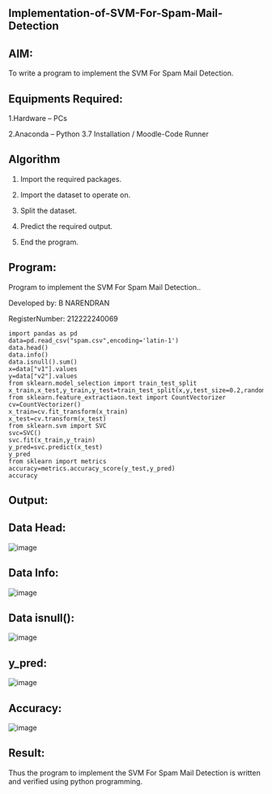 ## Implementation-of-SVM-For-Spam-Mail-Detection
## AIM:

To write a program to implement the SVM For Spam Mail Detection.

## Equipments Required:

1.Hardware – PCs

2.Anaconda – Python 3.7 Installation / Moodle-Code Runner

## Algorithm
1. Import the required packages.

2. Import the dataset to operate on.

3. Split the dataset.

4. Predict the required output.

5. End the program.

## Program:
Program to implement the SVM For Spam Mail Detection..

Developed by: B NARENDRAN

RegisterNumber: 212222240069

```
import pandas as pd
data=pd.read_csv("spam.csv",encoding='latin-1')
data.head()
data.info()
data.isnull().sum()
x=data["v1"].values
y=data["v2"].values
from sklearn.model_selection import train_test_split
x_train,x_test,y_train,y_test=train_test_split(x,y,test_size=0.2,random_state=0)
from sklearn.feature_extractiaon.text import CountVectorizer
cv=CountVectorizer()
x_train=cv.fit_transform(x_train)
x_test=cv.transform(x_test)
from sklearn.svm import SVC
svc=SVC()
svc.fit(x_train,y_train)
y_pred=svc.predict(x_test)
y_pred
from sklearn import metrics
accuracy=metrics.accuracy_score(y_test,y_pred)
accuracy
```

## Output:
## Data Head:
![image](https://github.com/naren2704/Implementation-of-SVM-For-Spam-Mail-Detection/assets/118706984/9bf86a7f-fc89-45fd-a8be-684c05162ed1)

## Data Info:
![image](https://github.com/naren2704/Implementation-of-SVM-For-Spam-Mail-Detection/assets/118706984/bd09aa8c-0929-4170-9680-93c3904f1ae0)

## Data isnull():
![image](https://github.com/naren2704/Implementation-of-SVM-For-Spam-Mail-Detection/assets/118706984/8ee12770-c47e-4727-8f09-ac8a15f36a2b)

## y_pred:
![image](https://github.com/naren2704/Implementation-of-SVM-For-Spam-Mail-Detection/assets/118706984/f03c34e9-64ce-41ca-8c29-05740708c15e)

## Accuracy:
![image](https://github.com/naren2704/Implementation-of-SVM-For-Spam-Mail-Detection/assets/118706984/75720f69-562c-4f43-a673-b4e950a946c0)

## Result:

Thus the program to implement the SVM For Spam Mail Detection is written and verified using python programming.
